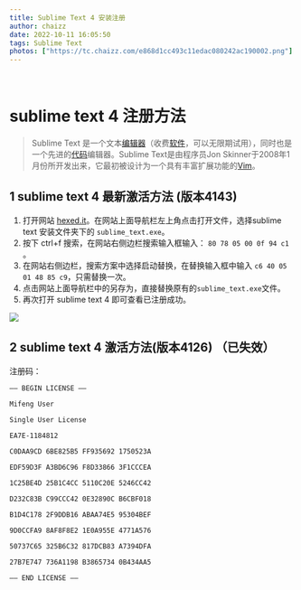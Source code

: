```yaml
---
title: Sublime Text 4 安装注册
author: chaizz
date: 2022-10-11 16:05:50
tags: Sublime Text
photos: ["https://tc.chaizz.com/e868d1cc493c11edac080242ac190002.png"]
---
```


​                     

<!--more-->

# sublime text 4 注册方法

> Sublime Text 是一个文本[编辑器](https://baike.baidu.com/item/编辑器/9067697?fromModule=lemma_inlink)（收费[软件](https://baike.baidu.com/item/软件/12053?fromModule=lemma_inlink)，可以无限期试用），同时也是一个先进的[代码](https://baike.baidu.com/item/代码/86048?fromModule=lemma_inlink)编辑器。Sublime Text是由程序员Jon Skinner于2008年1月份所开发出来，它最初被设计为一个具有丰富扩展功能的[Vim](https://baike.baidu.com/item/Vim?fromModule=lemma_inlink)。



## 1 sublime text 4 最新激活方法 (版本4143)

1. 打开网站 [hexed.it](https://hexed.it/)。在网站上面导航栏左上角点击打开文件，选择sublime text 安装文件夹下的 `sublime_text.exe`。
2. 按下 ctrl+f 搜索，在网站右侧边栏搜索输入框输入： `80 78 05 00 0f 94 c1` 。
3. 在网站右侧边栏，搜索方案中选择启动替换，在替换输入框中输入 `c6 40 05 01 48 85 c9`，只需替换一次。
4. 点击网站上面导航栏中的另存为，直接替换原有的`sublime_text.exe`文件。
5. 再次打开 sublime text 4 即可查看已注册成功。

![](https://tc.chaizz.com/tc/Snipaste_2023-02-07_09-37-52.png)



## 2 sublime text 4 激活方法(版本4126) （已失效）

注册码：

```shell
—– BEGIN LICENSE —–

Mifeng User

Single User License

EA7E-1184812

C0DAA9CD 6BE825B5 FF935692 1750523A

EDF59D3F A3BD6C96 F8D33866 3F1CCCEA

1C25BE4D 25B1C4CC 5110C20E 5246CC42

D232C83B C99CCC42 0E32890C B6CBF018

B1D4C178 2F9DDB16 ABAA74E5 95304BEF

9D0CCFA9 8AF8F8E2 1E0A955E 4771A576

50737C65 325B6C32 817DCB83 A7394DFA

27B7E747 736A1198 B3865734 0B434AA5

—— END LICENSE ——
```

